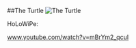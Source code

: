 ##The Turtle
![The Turtle](http://www.onehiveclan.com/uploads/2/8/8/6/28864503/7789849_orig.png)

HoLoWiPe:

www.youtube.com/watch?v=mBrYm2_qcuI
